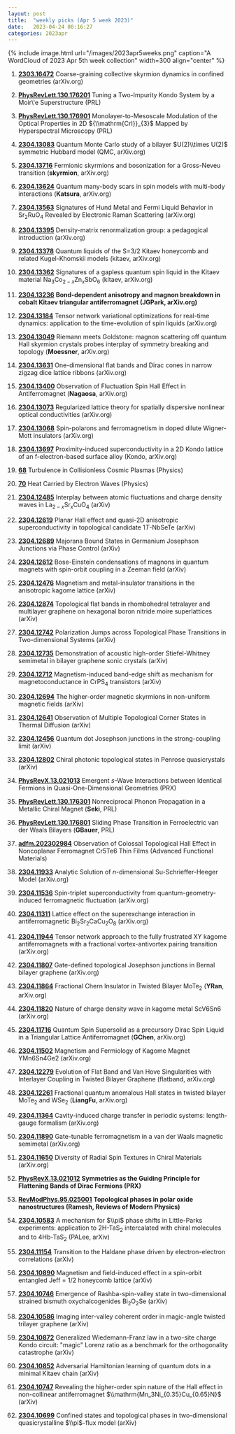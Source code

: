 ```yaml
---
layout: post
title:  "weekly picks (Apr 5 week 2023)"
date:   2023-04-24 00:16:27
categories: 2023apr
---
```



{% include image.html url="/images/2023apr5weeks.png" caption="A WordCloud of 2023 Apr 5th week collection" width=300 align="center" %}



1. **[2303.16472](http://arxiv.org/abs/2303.16472)** Coarse-graining collective skyrmion dynamics in confined geometries (arXiv.org)

1. **[PhysRevLett.130.176201](https://link.aps.org/doi/10.1103/PhysRevLett.130.176201)** Tuning a Two-Impurity Kondo System by a Moir\\'e Superstructure (PRL)

1. **[PhysRevLett.130.176901](https://link.aps.org/doi/10.1103/PhysRevLett.130.176901)** Monolayer-to-Mesoscale Modulation of the Optical Properties in 2D ${\\mathrm{CrI}}_{3}$ Mapped by Hyperspectral Microscopy (PRL)



1. **[2304.13083](http://arxiv.org/abs/2304.13083)** Quantum Monte Carlo study of a bilayer $U(2)\\times U(2)$ symmetric Hubbard model (QMC, arXiv.org)

1. **[2304.13716](http://arxiv.org/abs/2304.13716)** Fermionic skyrmions and bosonization for a Gross-Neveu transition (**skyrmion**, arXiv.org)

1. **[2304.13624](http://arxiv.org/abs/2304.13624)** Quantum many-body scars in spin models with multi-body interactions (**Katsura**, arXiv.org)

1. **[2304.13563](http://arxiv.org/abs/2304.13563)** Signatures of Hund Metal and Fermi Liquid Behavior in Sr$_2$RuO$_4$ Revealed by Electronic Raman Scattering (arXiv.org)

1. **[2304.13395](http://arxiv.org/abs/2304.13395)** Density-matrix renormalization group: a pedagogical introduction (arXiv.org)

1. **[2304.13378](http://arxiv.org/abs/2304.13378)** Quantum liquids of the S=3/2 Kitaev honeycomb and related Kugel-Khomskii models (kitaev, arXiv.org)

1. **[2304.13362](http://arxiv.org/abs/2304.13362)** Signatures of a gapless quantum spin liquid in the Kitaev material Na$_3$Co$_{2-x}$Zn$_x$SbO$_6$ (kitaev, arXiv.org)

1. **[2304.13236](http://arxiv.org/abs/2304.13236)** **Bond-dependent anisotropy and magnon breakdown in cobalt Kitaev triangular antiferromagnet (JGPark, arXiv.org)**

1. **[2304.13184](http://arxiv.org/abs/2304.13184)** Tensor network variational optimizations for real-time dynamics: application to the time-evolution of spin liquids (arXiv.org)

1. **[2304.13049](http://arxiv.org/abs/2304.13049)** Riemann meets Goldstone: magnon scattering off quantum Hall skyrmion crystals probes interplay of symmetry breaking and topology (**Moessner**, arXiv.org)

1. **[2304.13631](http://arxiv.org/abs/2304.13631)** One-dimensional flat bands and Dirac cones in narrow zigzag dice lattice ribbons (arXiv.org)

1. **[2304.13400](http://arxiv.org/abs/2304.13400)** Observation of Fluctuation Spin Hall Effect in Antiferromagnet (**Nagaosa**, arXiv.org)

1. **[2304.13073](http://arxiv.org/abs/2304.13073)** Regularized lattice theory for spatially dispersive nonlinear optical conductivities (arXiv.org)

1. **[2304.13068](http://arxiv.org/abs/2304.13068)** Spin-polarons and ferromagnetism in doped dilute Wigner-Mott insulators (arXiv.org)



1. **[2304.13697](https://arxiv.org/abs/2304.13697)** Proximity-induced superconductivity in a 2D Kondo lattice of an f-electron-based surface alloy (Kondo, arXiv.org)




1. **[68](https://physics.aps.org/articles/v16/68)** Turbulence in Collisionless Cosmic Plasmas (Physics)

1. **[70](https://physics.aps.org/articles/v16/70)** Heat Carried by Electron Waves (Physics)




1. **[2304.12485](http://arxiv.org/abs/2304.12485)** Interplay between atomic fluctuations and charge density waves in La$_{2-x}$Sr$_{x}$CuO$_{4}$ (arXiv)

1. **[2304.12619](http://arxiv.org/abs/2304.12619)** Planar Hall effect and quasi-2D anisotropic superconductivity in topological candidate 1$T$-NbSeTe (arXiv)

1. **[2304.12689](http://arxiv.org/abs/2304.12689)** Majorana Bound States in Germanium Josephson Junctions via Phase Control (arXiv)

1. **[2304.12612](http://arxiv.org/abs/2304.12612)** Bose-Einstein condensations of magnons in quantum magnets with spin-orbit coupling in a Zeeman field (arXiv)

1. **[2304.12476](http://arxiv.org/abs/2304.12476)** Magnetism and metal-insulator transitions in the anisotropic kagome lattice (arXiv)

1. **[2304.12874](http://arxiv.org/abs/2304.12874)** Topological flat bands in rhombohedral tetralayer and multilayer graphene on hexagonal boron nitride moire superlattices (arXiv)

1. **[2304.12742](http://arxiv.org/abs/2304.12742)** Polarization Jumps across Topological Phase Transitions in Two-dimensional Systems (arXiv)

1. **[2304.12735](http://arxiv.org/abs/2304.12735)** Demonstration of acoustic high-order Stiefel-Whitney semimetal in bilayer graphene sonic crystals (arXiv)

1. **[2304.12712](http://arxiv.org/abs/2304.12712)** Magnetism-induced band-edge shift as mechanism for magnetoconductance in CrPS$_4$ transistors (arXiv)

1. **[2304.12694](http://arxiv.org/abs/2304.12694)** The higher-order magnetic skyrmions in non-uniform magnetic fields (arXiv)

1. **[2304.12641](http://arxiv.org/abs/2304.12641)** Observation of Multiple Topological Corner States in Thermal Diffusion (arXiv)

1. **[2304.12456](http://arxiv.org/abs/2304.12456)** Quantum dot Josephson junctions in the strong-coupling limit (arXiv)

1. **[2304.12802](http://arxiv.org/abs/2304.12802)** Chiral photonic topological states in Penrose quasicrystals (arXiv)





1. **[PhysRevX.13.021013](https://link.aps.org/doi/10.1103/PhysRevX.13.021013)** Emergent $s$-Wave Interactions between Identical Fermions in Quasi-One-Dimensional Geometries (PRX)

1. **[PhysRevLett.130.176301](https://link.aps.org/doi/10.1103/PhysRevLett.130.176301)** Nonreciprocal Phonon Propagation in a Metallic Chiral Magnet (**Seki**, PRL)

1. **[PhysRevLett.130.176801](https://link.aps.org/doi/10.1103/PhysRevLett.130.176801)** Sliding Phase Transition in Ferroelectric van der Waals Bilayers (**GBauer**, PRL)




1. **[adfm.202302984](https://onlinelibrary.wiley.com/doi/abs/10.1002/adfm.202302984)** Observation of Colossal Topological Hall Effect in Noncoplanar Ferromagnet Cr5Te6 Thin Films (Advanced Functional Materials)



1. **[2304.11933](http://arxiv.org/abs/2304.11933)** Analytic Solution of $n$-dimensional Su-Schrieffer-Heeger Model (arXiv.org)

1. **[2304.11536](http://arxiv.org/abs/2304.11536)** Spin-triplet superconductivity from quantum-geometry-induced ferromagnetic fluctuation (arXiv.org)

1. **[2304.11311](http://arxiv.org/abs/2304.11311)** Lattice effect on the superexchange interaction in antiferromagnetic Bi$_2$Sr$_2$CaCu$_2$O$_8$ (arXiv.org)

1. **[2304.11944](http://arxiv.org/abs/2304.11944)** Tensor network approach to the fully frustrated XY kagome antiferromagnets with a fractional vortex-antivortex pairing transition (arXiv.org)

1. **[2304.11807](http://arxiv.org/abs/2304.11807)** Gate-defined topological Josephson junctions in Bernal bilayer graphene (arXiv.org)

1. **[2304.11864](http://arxiv.org/abs/2304.11864)** Fractional Chern Insulator in Twisted Bilayer MoTe$_2$ (**YRan**, arXiv.org)

1. **[2304.11820](http://arxiv.org/abs/2304.11820)** Nature of charge density wave in kagome metal ScV6Sn6 (arXiv.org)

1. **[2304.11716](http://arxiv.org/abs/2304.11716)** Quantum Spin Supersolid as a precursory Dirac Spin Liquid in a Triangular Lattice Antiferromagnet (**GChen**, arXiv.org)

1. **[2304.11502](http://arxiv.org/abs/2304.11502)** Magnetism and Fermiology of Kagome Magnet YMn6Sn4Ge2 (arXiv.org)

1. **[2304.12279](http://arxiv.org/abs/2304.12279)** Evolution of Flat Band and Van Hove Singularities with Interlayer Coupling in Twisted Bilayer Graphene (flatband, arXiv.org)

1. **[2304.12261](http://arxiv.org/abs/2304.12261)** Fractional quantum anomalous Hall states in twisted bilayer MoTe$_2$ and WSe$_2$ (**LiangFu**, arXiv.org)

1. **[2304.11364](http://arxiv.org/abs/2304.11364)** Cavity-induced charge transfer in periodic systems: length-gauge formalism (arXiv.org)

1. **[2304.11890](http://arxiv.org/abs/2304.11890)** Gate-tunable ferromagnetism in a van der Waals magnetic semimetal (arXiv.org)

1. **[2304.11650](http://arxiv.org/abs/2304.11650)** Diversity of Radial Spin Textures in Chiral Materials (arXiv.org)

1. **[PhysRevX.13.021012](https://link.aps.org/doi/10.1103/PhysRevX.13.021012)** **Symmetries as the Guiding Principle for Flattening Bands of Dirac Fermions (PRX)**



1. **[RevModPhys.95.025001](https://link.aps.org/doi/10.1103/RevModPhys.95.025001)** **Topological phases in polar oxide nanostructures (Ramesh, Reviews of Modern Physics)**



1. **[2304.10583](http://arxiv.org/abs/2304.10583)** A mechanism for $\\pi$ phase shifts in Little-Parks experiments: application to 2H-TaS$_2$ intercalated with chiral molecules and to 4Hb-TaS$_2$ (PALee, arXiv)

1. **[2304.11154](http://arxiv.org/abs/2304.11154)** Transition to the Haldane phase driven by electron-electron correlations (arXiv)

1. **[2304.10890](http://arxiv.org/abs/2304.10890)** Magnetism and field-induced effect in a spin-orbit entangled Jeff = 1/2 honeycomb lattice (arXiv)

1. **[2304.10746](http://arxiv.org/abs/2304.10746)** Emergence of Rashba-spin-valley state in two-dimensional strained bismuth oxychalcogenides Bi$_{2}$O$_{2}$Se (arXiv)

1. **[2304.10586](http://arxiv.org/abs/2304.10586)** Imaging inter-valley coherent order in magic-angle twisted trilayer graphene (arXiv)

1. **[2304.10872](http://arxiv.org/abs/2304.10872)** Generalized Wiedemann-Franz law in a two-site charge Kondo circuit: \"magic\" Lorenz ratio as a benchmark for the orthogonality catastrophe (arXiv)

1. **[2304.10852](http://arxiv.org/abs/2304.10852)** Adversarial Hamiltonian learning of quantum dots in a minimal Kitaev chain (arXiv)

1. **[2304.10747](http://arxiv.org/abs/2304.10747)** Revealing the higher-order spin nature of the Hall effect in non-collinear antiferromagnet $\\mathrm{Mn_3Ni_{0.35}Cu_{0.65}N}$ (arXiv)

1. **[2304.10699](http://arxiv.org/abs/2304.10699)** Confined states and topological phases in two-dimensional quasicrystalline $\\pi$-flux model (arXiv)

